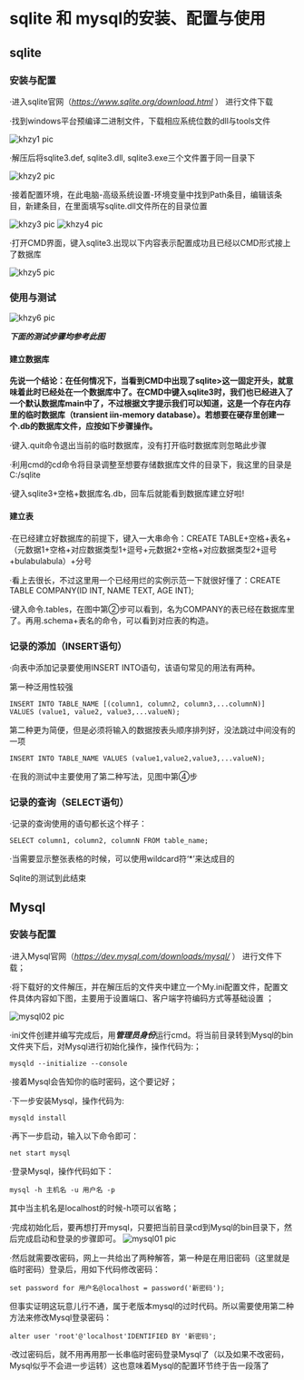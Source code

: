 # sqlite 和 mysql的安装、配置与使用

## sqlite

### 安装与配置

·进入sqlite官网（*https://www.sqlite.org/download.html* ） 进行文件下载

·找到windows平台预编译二进制文件，下载相应系统位数的dll与tools文件

 ![khzy1 pic](https://github.com/JayKay7812/Database-Theory/blob/master/课后作业01/images/01.jpg)


·解压后将sqlite3.def, sqlite3.dll, sqlite3.exe三个文件置于同一目录下

 ![khzy2 pic](https://github.com/JayKay7812/Database-Theory/blob/master/课后作业01/images/02.jpg)

·接着配置环境，在此电脑-高级系统设置-环境变量中找到Path条目，编辑该条目，新建条目，在里面填写sqlite.dll文件所在的目录位置

![khzy3 pic](https://github.com/JayKay7812/Database-Theory/blob/master/课后作业01/images/03.jpg)
![khzy4 pic](https://github.com/JayKay7812/Database-Theory/blob/master/课后作业01/images/04.jpg)

·打开CMD界面，键入sqlite3.出现以下内容表示配置成功且已经以CMD形式接上了数据库
 
![khzy5 pic](https://github.com/JayKay7812/Database-Theory/blob/master/课后作业01/images/05.jpg)

### 使用与测试

![khzy6 pic](https://github.com/JayKay7812/Database-Theory/blob/master/课后作业01/images/06.jpg)

***下面的测试步骤均参考此图***

#### 建立数据库

**先说一个结论：在任何情况下，当看到CMD中出现了sqlite>这一固定开头，就意味着此时已经处在一个数据库中了。在CMD中键入sqlite3时，我们也已经进入了一个默认数据库main中了，不过根据文字提示我们可以知道，这是一个存在内存里的临时数据库（transient iin-memory database）。若想要在硬存里创建一个.db的数据库文件，应按如下步骤操作。**

·键入.quit命令退出当前的临时数据库，没有打开临时数据库则忽略此步骤

·利用cmd的cd命令将目录调整至想要存储数据库文件的目录下，我这里的目录是C:/sqlite

·键入sqlite3+空格+数据库名.db，回车后就能看到数据库建立好啦!

#### 建立表

·在已经建立好数据库的前提下，键入一大串命令：CREATE TABLE+空格+表名+（元数据1+空格+对应数据类型1+逗号+元数据2+空格+对应数据类型2+逗号+bulabulabula）+分号

·看上去很长，不过这里用一个已经用烂的实例示范一下就很好懂了：CREATE TABLE COMPANY(ID INT, NAME TEXT, AGE INT); 

·键入命令.tables，在图中第②步可以看到，名为COMPANY的表已经在数据库里了。再用.schema+表名的命令，可以看到对应表的构造。

### 记录的添加（INSERT语句）

·向表中添加记录要使用INSERT INTO语句，该语句常见的用法有两种。

第一种泛用性较强
```
INSERT INTO TABLE_NAME [(column1, column2, column3,...columnN)]  
VALUES (value1, value2, value3,...valueN);
```

第二种更为简便，但是必须将输入的数据按表头顺序排列好，没法跳过中间没有的一项
```
INSERT INTO TABLE_NAME VALUES (value1,value2,value3,...valueN);
```
·在我的测试中主要使用了第二种写法，见图中第④步

### 记录的查询（SELECT语句）

·记录的查询使用的语句都长这个样子：
```
SELECT column1, column2, columnN FROM table_name;
```

·当需要显示整张表格的时候，可以使用wildcard符‘\*’来达成目的

Sqlite的测试到此结束

## Mysql

### 安装与配置

·进入Mysql官网（*https://dev.mysql.com/downloads/mysql/* ） 进行文件下载；

·将下载好的文件解压，并在解压后的文件夹中建立一个My.ini配置文件，配置文件具体内容如下图，主要用于设置端口、客户端字符编码方式等基础设置 ；

![mysql02 pic](https://github.com/JayKay7812/Database-Theory/blob/master/课后作业01/images/mysql02.png)

·ini文件创建并编写完成后，用***管理员身份***运行cmd。将当前目录转到Mysql的bin文件夹下后，对Mysql进行初始化操作，操作代码为:；
```
mysqld --initialize --console
```
·接着Mysql会告知你的临时密码，这个要记好；

·下一步安装Mysql，操作代码为:
```
mysqld install
```
·再下一步启动，输入以下命令即可：
```
net start mysql
```
·登录Mysql，操作代码如下：
```
mysql -h 主机名 -u 用户名 -p
```
其中当主机名是localhost的时候-h项可以省略；

·完成初始化后，要再想打开mysql，只要把当前目录cd到Mysql的bin目录下，然后完成启动和登录的步骤即可。
![mysql01 pic](https://github.com/JayKay7812/Database-Theory/blob/master/课后作业01/images/mysql01.png)

·然后就需要改密码，网上一共给出了两种解答，第一种是在用旧密码（这里就是临时密码）登录后，用如下代码修改密码：
```
set password for 用户名@localhost = password('新密码');
```
但事实证明这玩意儿行不通，属于老版本mysql的过时代码。所以需要使用第二种方法来修改Mysql登录密码：
```
alter user 'root'@'localhost'IDENTIFIED BY '新密码';
```
·改过密码后，就不用再用那一长串临时密码登录Mysql了（以及如果不改密码，Mysql似乎不会进一步运转）这也意味着Mysql的配置环节终于告一段落了
